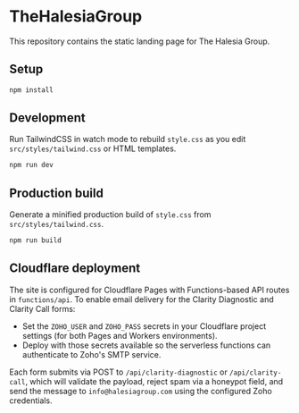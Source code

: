 # TheHalesiaGroup

This repository contains the static landing page for The Halesia Group.

## Setup

```bash
npm install
```

## Development

Run TailwindCSS in watch mode to rebuild `style.css` as you edit `src/styles/tailwind.css` or HTML templates.

```bash
npm run dev
```

## Production build

Generate a minified production build of `style.css` from `src/styles/tailwind.css`.

```bash
npm run build
```

## Cloudflare deployment

The site is configured for Cloudflare Pages with Functions-based API routes in `functions/api`. To enable email delivery for
the Clarity Diagnostic and Clarity Call forms:

- Set the `ZOHO_USER` and `ZOHO_PASS` secrets in your Cloudflare project settings (for both Pages and Workers environments).
- Deploy with those secrets available so the serverless functions can authenticate to Zoho's SMTP service.

Each form submits via POST to `/api/clarity-diagnostic` or `/api/clarity-call`, which will validate the payload, reject spam
via a honeypot field, and send the message to `info@halesiagroup.com` using the configured Zoho credentials.
